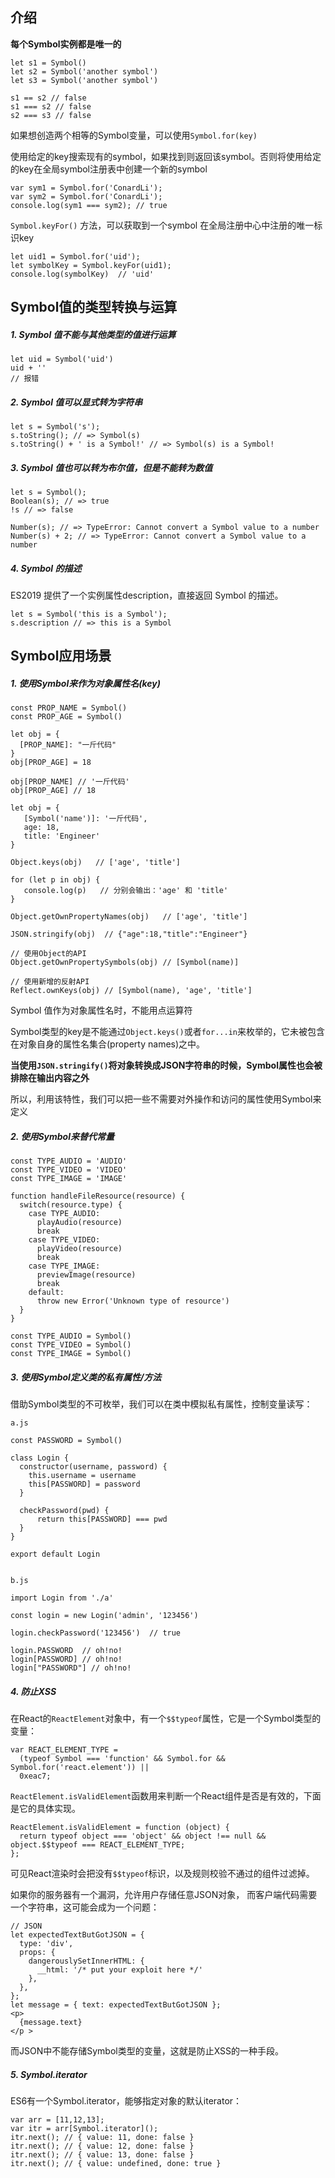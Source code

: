 ## 介绍

**每个Symbol实例都是唯一的**

```
let s1 = Symbol()
let s2 = Symbol('another symbol')
let s3 = Symbol('another symbol')

s1 == s2 // false
s1 === s2 // false
s2 === s3 // false
```
如果想创造两个相等的Symbol变量，可以使用`Symbol.for(key)`

使用给定的key搜索现有的symbol，如果找到则返回该symbol。否则将使用给定的key在全局symbol注册表中创建一个新的symbol

```
var sym1 = Symbol.for('ConardLi');
var sym2 = Symbol.for('ConardLi');
console.log(sym1 === sym2); // true
```
`Symbol.keyFor()` 方法，可以获取到一个symbol 在全局注册中心中注册的唯一标识key

```
let uid1 = Symbol.for('uid');
let symbolKey = Symbol.keyFor(uid1);
console.log(symbolKey)  // 'uid'
```



## Symbol值的类型转换与运算

##### 1. Symbol 值不能与其他类型的值进行运算

```
let uid = Symbol('uid')
uid + ''
// 报错
```

##### 2. Symbol 值可以显式转为字符串

```
let s = Symbol('s');
s.toString(); // => Symbol(s)
s.toString() + ' is a Symbol!' // => Symbol(s) is a Symbol!
```
##### 3. Symbol 值也可以转为布尔值，但是不能转为数值
```
let s = Symbol();
Boolean(s); // => true
!s // => false

Number(s); // => TypeError: Cannot convert a Symbol value to a number
Number(s) + 2; // => TypeError: Cannot convert a Symbol value to a number
```

##### 4. Symbol 的描述

ES2019 提供了一个实例属性description，直接返回 Symbol 的描述。
```
let s = Symbol('this is a Symbol');
s.description // => this is a Symbol
```



##  Symbol应用场景

##### 1. 使用Symbol来作为对象属性名(key)

```
const PROP_NAME = Symbol()
const PROP_AGE = Symbol()

let obj = {
  [PROP_NAME]: "一斤代码"
}
obj[PROP_AGE] = 18

obj[PROP_NAME] // '一斤代码'
obj[PROP_AGE] // 18

let obj = {
   [Symbol('name')]: '一斤代码',
   age: 18,
   title: 'Engineer'
}

Object.keys(obj)   // ['age', 'title']

for (let p in obj) {
   console.log(p)   // 分别会输出：'age' 和 'title'
}

Object.getOwnPropertyNames(obj)   // ['age', 'title']

JSON.stringify(obj)  // {"age":18,"title":"Engineer"}

// 使用Object的API
Object.getOwnPropertySymbols(obj) // [Symbol(name)]

// 使用新增的反射API
Reflect.ownKeys(obj) // [Symbol(name), 'age', 'title']
```
Symbol 值作为对象属性名时，不能用点运算符

Symbol类型的key是不能通过`Object.keys()`或者`for...in`来枚举的，它未被包含在对象自身的属性名集合(property names)之中。

**当使用`JSON.stringify()`将对象转换成JSON字符串的时候，Symbol属性也会被排除在输出内容之外**

所以，利用该特性，我们可以把一些不需要对外操作和访问的属性使用Symbol来定义

##### 2. 使用Symbol来替代常量

```
const TYPE_AUDIO = 'AUDIO'
const TYPE_VIDEO = 'VIDEO'
const TYPE_IMAGE = 'IMAGE'

function handleFileResource(resource) {
  switch(resource.type) {
    case TYPE_AUDIO:
      playAudio(resource)
      break
    case TYPE_VIDEO:
      playVideo(resource)
      break
    case TYPE_IMAGE:
      previewImage(resource)
      break
    default:
      throw new Error('Unknown type of resource')
  }
}

const TYPE_AUDIO = Symbol()
const TYPE_VIDEO = Symbol()
const TYPE_IMAGE = Symbol()
```

##### 3. 使用Symbol定义类的私有属性/方法

借助Symbol类型的不可枚举，我们可以在类中模拟私有属性，控制变量读写：
```
a.js

const PASSWORD = Symbol()

class Login {
  constructor(username, password) {
    this.username = username
    this[PASSWORD] = password
  }

  checkPassword(pwd) {
      return this[PASSWORD] === pwd
  }
}

export default Login


b.js

import Login from './a'

const login = new Login('admin', '123456')

login.checkPassword('123456')  // true

login.PASSWORD  // oh!no!
login[PASSWORD] // oh!no!
login["PASSWORD"] // oh!no!
```
##### 4. 防止XSS

在React的`ReactElement`对象中，有一个`$$typeof`属性，它是一个Symbol类型的变量：
```
var REACT_ELEMENT_TYPE =
  (typeof Symbol === 'function' && Symbol.for && Symbol.for('react.element')) ||
  0xeac7;
```
`ReactElement.isValidElement`函数用来判断一个React组件是否是有效的，下面是它的具体实现。

```
ReactElement.isValidElement = function (object) {
  return typeof object === 'object' && object !== null && object.$$typeof === REACT_ELEMENT_TYPE;
};
```
可见React渲染时会把没有`$$typeof`标识，以及规则校验不通过的组件过滤掉。

如果你的服务器有一个漏洞，允许用户存储任意JSON对象， 而客户端代码需要一个字符串，这可能会成为一个问题：

```
// JSON
let expectedTextButGotJSON = {
  type: 'div',
  props: {
    dangerouslySetInnerHTML: {
      __html: '/* put your exploit here */'
    },
  },
};
let message = { text: expectedTextButGotJSON };
<p>
  {message.text}
</p >
```

而JSON中不能存储Symbol类型的变量，这就是防止XSS的一种手段。

##### 5. Symbol.iterator

ES6有一个Symbol.iterator，能够指定对象的默认iterator：
```
var arr = [11,12,13];
var itr = arr[Symbol.iterator]();    
itr.next(); // { value: 11, done: false }  
itr.next(); // { value: 12, done: false }  
itr.next(); // { value: 13, done: false }   
itr.next(); // { value: undefined, done: true }
```
